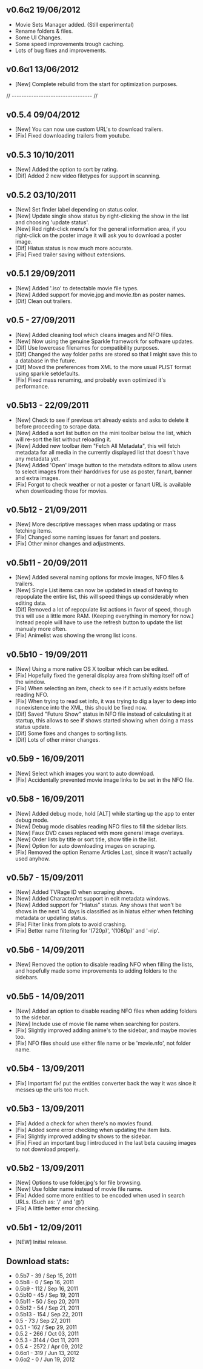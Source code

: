 v0.6α2 19/06/2012
-----------------
* Movie Sets Manager added. (Still experimental)
* Rename folders & files.
* Some UI Changes.
* Some speed improvements trough caching.
* Lots of bug fixes and improvements.

v0.6α1 13/06/2012
-----------------
* [New] Complete rebuild from the start for optimization purposes.

// --------------------------------- //

v0.5.4 09/04/2012
-----------------
* [New] You can now use custom URL's to download trailers.
* [Fix] Fixed downloading trailers from youtube.

v0.5.3 10/10/2011
-----------------
* [New] Added the option to sort by rating.
* [Dif] Added 2 new video filetypes for support in scanning.

v0.5.2 03/10/2011
-----------------
* [New] Set finder label depending on status color.
* [New] Update single show status by right-clicking the show in the list and choosing 'update status'.
* [New] Red right-click menu's for the general information area, if you right-click on the poster image it will ask you to download a poster image.
* [Dif] Hiatus status is now much more accurate.
* [Fix] Fixed trailer saving without extensions.

v0.5.1 29/09/2011
-----------------
* [New] Added '.iso' to detectable movie file types.
* [New] Added support for movie.jpg and movie.tbn as poster names.
* [Dif] Clean out trailers.

v0.5 - 27/09/2011
-----------------
* [New] Added cleaning tool which cleans images and NFO files.
* [New] Now using the genuine Sparkle framework for software updates.
* [Dif] Use lowercase filenames for compatibility purposes.
* [Dif] Changed the way folder paths are stored so that I might save this to a database in the future.
* [Dif] Moved the preferences from XML to the more usual PLIST format using sparkle setdefaults.
* [Fix] Fixed mass renaming, and probably even optimized it's performance.

v0.5b13 - 22/09/2011
--------------------
* [New] Check to see if previous art already exists and asks to delete it before proceeding to scrape data.
* [New] Added a sort list button on the mini toolbar below the list, which will re-sort the list without reloading it.
* [New] Added new toolbar item "Fetch All Metadata", this will fetch metadata for all media in the currently displayed list that doesn't have any metadata yet.
* [New] Added 'Open' image button to the metadata editors to allow users to select images from their harddrives for use as poster, fanart, banner and extra images.
* [Fix] Forgot to check weather or not a poster or fanart URL is available when downloading those for movies.

v0.5b12 - 21/09/2011
--------------------
* [New] More descriptive messages when mass updating or mass fetching items.
* [Fix] Changed some naming issues for fanart and posters.
* [Fix] Other minor changes and adjustments.

v0.5b11 - 20/09/2011
--------------------
* [New] Added several naming options for movie images, NFO files & trailers.
* [New] Single List items can now be updated in stead of having to repopulate the entire list, this will speed things up considerably when editing data.
* [Dif] Removed a lot of repopulate list actions in favor of speed, though this will use a little more RAM. (Keeping everything in memory for now.)
  Instead people will have to use the refresh button to update the list manualy more often.
* [Fix] Animelist was showing the wrong list icons.

v0.5b10 - 19/09/2011
--------------------
* [New] Using a more native OS X toolbar which can be edited.
* [Fix] Hopefully fixed the general display area from shifting itself off of the window.
* [Fix] When selecting an item, check to see if it actually exists before reading NFO.
* [Fix] When trying to read set info, it was trying to dig a layer to deep into nonexistence into the XML, this should be fixed now.
* [Dif] Saved "Future Show" status in NFO file instead of calculating it at startup, this allows to see if shows started showing when doing a mass status update.
* [Dif] Some fixes and changes to sorting lists.
* [Dif] Lots of other minor changes.

v0.5b9 - 16/09/2011
-------------------
* [New] Select which images you want to auto download.
* [Fix] Accidentally prevented movie image links to be set in the NFO file.

v0.5b8 - 16/09/2011
-------------------
* [New] Added debug mode, hold [ALT] while starting up the app to enter debug mode.
* [New] Debug mode disables reading NFO files to fill the sidebar lists.
* [New] Faux DVD cases replaced with more general image overlays.
* [New] Order lists by title or sort title, show title in the list.
* [New] Option for auto downloading images on scraping.
* [Fix] Removed the option Rename Articles Last, since it wasn't actually used anyhow.

v0.5b7 - 15/09/2011
-------------------
* [New] Added TVRage ID when scraping shows.
* [New] Added CharacterArt support in edit metadata windows.
* [New] Added support for "Hiatus" status. Any shows that won't be shows in the next 14 days is classified as in hiatus either when fetching metadata or updating status.
* [Fix] Filter links from plots to avoid crashing.
* [Fix] Better name filtering for '(720p)', '(1080p)' and '-rip'.


v0.5b6 - 14/09/2011
-------------------
* [New] Removed the option to disable reading NFO when filling the lists, and hopefully made some improvements to adding folders to the sidebars.

v0.5b5 - 14/09/2011
-------------------
* [New] Added an option to disable reading NFO files when adding folders to the sidebar.
* [New] Include use of movie file name when searching for posters.
* [Fix] Slightly improved adding anime's to the sidebar, and maybe movies too.
* [Fix] NFO files should use either file name or be 'movie.nfo', not folder name.


v0.5b4 - 13/09/2011
-------------------
* [Fix] Important fix! put the entities converter back the way it was since it messes up the urls too much.


v0.5b3 - 13/09/2011
-------------------
* [Fix] Added a check for when there's no movies found.
* [Fix] Added some error checking when updating the item lists.
* [Fix] Slightly improved adding tv shows to the sidebar.
* [Fix] Fixed an important bug I introduced in the last beta causing images to not download properly.


v0.5b2 - 13/09/2011
-------------------
* [New] Options to use folder.jpg's for file browsing.
* [New] Use folder name instead of movie file name.
* [Fix] Added some more entities to be encoded when used in search URLs. (Such as: '/' and '@')
* [Fix] A little better error checking.


v0.5b1 - 12/09/2011
-------------------
* [NEW] Initial release.

Download stats:
-------------------
* 0.5b7     -     39    /   Sep 15, 2011
* 0.5b8     -     0     /   Sep 16, 2011
* 0.5b9     -     112   /   Sep 16, 2011
* 0.5b10    -     45    /   Sep 19, 2011
* 0.5b11    -     50    /   Sep 20, 2011
* 0.5b12    -     54    /   Sep 21, 2011
* 0.5b13    -     154   /   Sep 22, 2011
* 0.5       -     73    /   Sep 27, 2011
* 0.5.1     -     162   /   Sep 29, 2011
* 0.5.2     -     266   /   Oct 03, 2011
* 0.5.3     -     3144  /   Oct 11, 2011
* 0.5.4     -     2572  /   Apr 09, 2012
* 0.6α1     -     319   /   Jun 13, 2012
* 0.6α2     -     0     /   Jun 19, 2012